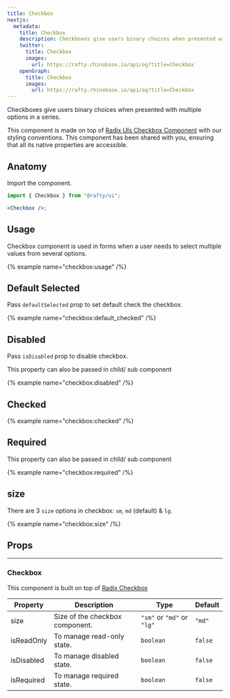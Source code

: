 ```yaml
---
title: Checkbox
nextjs:
  metadata:
    title: Checkbox
    description: Checkboxes give users binary choices when presented with multiple options in a series.
    twitter:
      title: Checkbox
      images:
        url: https://rafty.rhinobase.io/api/og?title=Checkbox
    openGraph:
      title: Checkbox
      images:
        url: https://rafty.rhinobase.io/api/og?title=Checkbox
---
```


Checkboxes give users binary choices when presented with multiple options in a series.

This component is made on top of [Radix UIs Checkbox Component](https://www.radix-ui.com/primitives/docs/components/checkbox.) with our styling conventions. This component has been shared with you, ensuring that all its native properties are accessible.

## Anatomy

Import the component.

```jsx
import { Checkbox } from "@rafty/ui";

<Checkbox />;
```

## Usage

Checkbox component is used in forms when a user needs to select multiple values from several options.

{% example name="checkbox:usage" /%}

## Default Selected

Pass `defaultSelected` prop to set default check the checkbox.

{% example name="checkbox:default_checked" /%}

## Disabled

Pass `isDisabled` prop to disable checkbox.

This property can also be passed in child/ sub component

{% example name="checkbox:disabled" /%}

## Checked

{% example name="checkbox:checked" /%}

## Required

This property can also be passed in child/ sub component

{% example name="checkbox:required" /%}

## size

There are 3 `size` options in checkbox: `sm`, `md` (default) & `lg`.

{% example name="checkbox:size" /%}

## Props

---

### Checkbox

This component is built on top of [Radix Checkbox](https://www.radix-ui.com/primitives/docs/components/checkbox#root)

| Property   | Description                     | Type                       | Default |
| ---------- | ------------------------------- | -------------------------- | ------- |
| size       | Size of the checkbox component. | `"sm"` or `"md"` or `"lg"` | `"md"`  |
| isReadOnly | To manage read-only state.      | `boolean`                  | `false` |
| isDisabled | To manage disabled state.       | `boolean`                  | `false` |
| isRequired | To manage required state.       | `boolean`                  | `false` |
